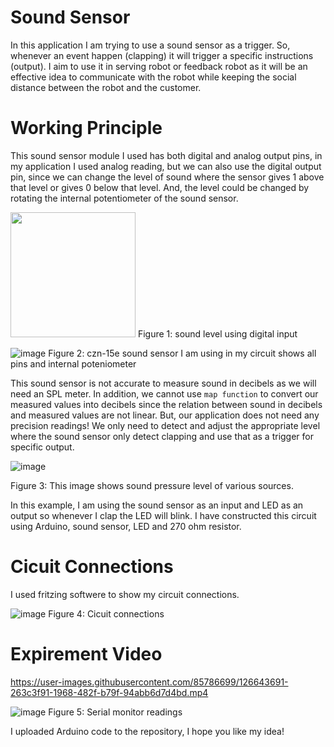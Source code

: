 # Sound Sensor


In this application I am trying to use a sound sensor as a trigger. So, whenever an event happen (clapping) it will trigger a specific instructions (output). I aim to use it in serving robot or feedback robot as it will be an effective idea to communicate with the robot while keeping the social distance between the robot and the customer.

# Working Principle


This sound sensor module I used has both digital and analog output pins, in my application I used analog reading, but we can also use the digital output pin, since we can change the level of sound where the sensor gives 1 above that level or gives 0 below that level. And, the level could be changed by rotating the internal potentiometer of the sound sensor.


<img src="https://user-images.githubusercontent.com/85786699/126641372-fc0ef39b-80f8-4c1e-8e11-0ddf058959e8.png" width="200">
Figure 1: sound level using digital input


![image](https://user-images.githubusercontent.com/85786699/126641793-11810bc5-47c8-4163-bbab-8c669a4ab5af.png)
Figure 2: czn-15e sound sensor I am using in my circuit shows all pins and internal poteniometer


This sound sensor is not accurate to measure sound in decibels as we will need an SPL meter. In addition, we cannot use `map function` to convert our measured values into decibels since the relation between sound in decibels and measured values are not linear. But, our application does not need any precision readings! We only need to detect and adjust the appropriate level where the sound sensor only detect clapping and use that as a trigger for specific output.


![image](https://user-images.githubusercontent.com/85786699/126641051-75c94005-6e99-46a3-bbd4-e784d483f2ff.png)

Figure 3: This image shows sound pressure level of various sources.


In this example, I am using the sound sensor as an input and LED as an output so whenever I clap the LED will blink. I have constructed this circuit using Arduino, sound sensor, LED and 270 ohm resistor. 



# Cicuit Connections

I used fritzing softwere to show my circuit connections.

![image](https://user-images.githubusercontent.com/85786699/126643367-8870a34a-1178-4208-82ef-f52ba9697b5c.png)
Figure 4: Cicuit connections



# Expirement Video


https://user-images.githubusercontent.com/85786699/126643691-263c3f91-1968-482f-b79f-94abb6d7d4bd.mp4


![image](https://user-images.githubusercontent.com/85786699/126645318-e6a28767-6401-4f91-986f-10aa6ee19578.png)
Figure 5: Serial monitor readings


I uploaded Arduino code to the repository, I hope you like my idea!
